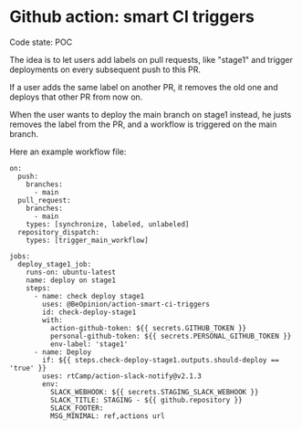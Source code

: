 # Github action: smart CI triggers

Code state: POC

The idea is to let users add labels on pull requests, like "stage1" and trigger deployments on every subsequent push to this PR. 

If a user adds the same label on another PR, it removes the old one and deploys that other PR from now on.

When the user wants to deploy the main branch on stage1 instead, he justs removes the label from the PR, and a workflow is triggered on the main branch.

Here an example workflow file:
```
on:
  push:
    branches:
      - main
  pull_request:
    branches:
      - main
    types: [synchronize, labeled, unlabeled]
  repository_dispatch:
    types: [trigger_main_workflow]

jobs:
  deploy_stage1_job:
    runs-on: ubuntu-latest
    name: deploy on stage1
    steps:
      - name: check deploy stage1
        uses: @BeOpinion/action-smart-ci-triggers
        id: check-deploy-stage1
        with:
          action-github-token: ${{ secrets.GITHUB_TOKEN }}
          personal-github-token: ${{ secrets.PERSONAL_GITHUB_TOKEN }}
          env-label: 'stage1'
      - name: Deploy
        if: ${{ steps.check-deploy-stage1.outputs.should-deploy == 'true' }}
        uses: rtCamp/action-slack-notify@v2.1.3
        env:
          SLACK_WEBHOOK: ${{ secrets.STAGING_SLACK_WEBHOOK }}
          SLACK_TITLE: STAGING - ${{ github.repository }}
          SLACK_FOOTER: 
          MSG_MINIMAL: ref,actions url
```
